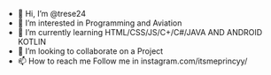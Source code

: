 - 👋 Hi, I’m @trese24
- 👀 I’m interested in Programming and Aviation 
- 🌱 I’m currently learning HTML/CSS/JS/C+/C#/JAVA AND ANDROID KOTLIN
- 💞️ I’m looking to collaborate on a Project
- 📫 How to reach me Follow me in instagram.com/itsmeprincyy/

<!---
trese24/trese24 is a ✨ special ✨ repository because its `README.md` (this file) appears on your GitHub profile.
You can click the Preview link to take a look at your changes.
--->
